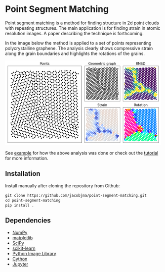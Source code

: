# Point Segment Matching
Point segment matching is a method for finding structure in 2d point clouds with repeating structures. The main application is for finding strain in atomic resolution images. A paper describing the technique is forthcoming.

In the image below the method is applied to a set of points representing polycrystalline graphene. The analysis clearly shows compressive strain along the grain boundaries and highlights the rotations of the grains.

![abstract](/notebooks/abstract.png?raw=true "Polycrystaline graphene")

See [example](https://github.com/jacobjma/point-segment-matching/blob/master/notebooks/poly_graphene_traversal.ipynb) for how the above analysis was done or check out the [tutorial](https://github.com/jacobjma/point-segment-matching/blob/master/notebooks/tutorial_nanowire.ipynb) for more information.

## Installation
Install manually after cloning the repository from Github:

    git clone https://github.com/jacobjma/point-segment-matching.git
    cd point-segment-matching
    pip install .

## Dependencies
* [NumPy](http://docs.scipy.org/doc/numpy/reference/)
* [matplotlib](http://matplotlib.org/)
* [SciPy](https://www.scipy.org/)
* [scikit-learn](http://scikit-learn.org/stable/)
* [Python Image Library](https://pillow.readthedocs.io/en/5.0.0/)
* [Cython](http://cython.org/)
* [Jupyter](http://jupyter.org/)
